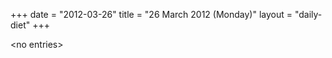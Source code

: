 +++
date = "2012-03-26"
title = "26 March 2012 (Monday)"
layout = "daily-diet"
+++


\<no entries\>
